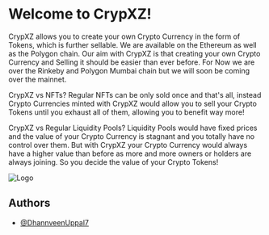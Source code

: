 
# Welcome to CrypXZ!

CrypXZ allows you to create your own Crypto Currency in the form of Tokens, which is further sellable. We are available on the Ethereum as well as the Polygon chain. Our aim with CrypXZ is that creating your own Crypto Currency and Selling it should be easier than ever before. For Now we are over the Rinkeby and Polygon Mumbai chain but we will soon be coming over the mainnet.


CrypXZ vs NFTs?
Regular NFTs can be only sold once and that's all, instead Crypto Currencies minted with CrypXZ would allow you to sell your Crypto Tokens until you exhaust all of them, allowing you to benefit way more!

CrypXZ vs Regular Liquidity Pools?
Liquidity Pools would have fixed prices and the value of your Crypto Currency is stagnant and you totally have no control over them. But with CrypXZ your Crypto Currency would always have a higher value than before as more and more owners or holders are always joining. So you decide the value of your Crypto Tokens!

![Logo](https://www.crypxz.com/static/media/logo.eb7d2d8afa6e747c6f7b.png)


## Authors

- [@DhannveenUppal7](https://www.github.com/DhannveenUppal7)
